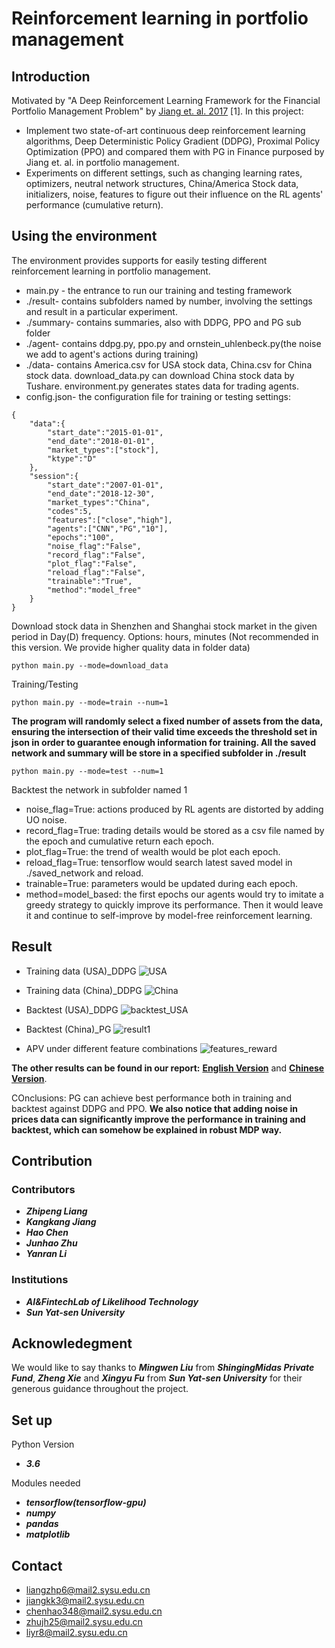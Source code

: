 # Reinforcement learning in portfolio management

## Introduction

Motivated by "A Deep Reinforcement Learning Framework for the Financial Portfolio Management Problem" by [Jiang et. al. 2017](https://arxiv.org/abs/1706.10059) [1]. In this project:
+ Implement two state-of-art continuous deep reinforcement learning algorithms, Deep Deterministic Policy Gradient (DDPG), Proximal Policy Optimization (PPO) and compared them with PG in Finance purposed by Jiang et. al. in portfolio management. 
+ Experiments on different settings, such as changing learning rates, optimizers, neutral network structures, China/America Stock data, initializers, noise, features to figure out their influence on the RL agents' performance (cumulative return).

## Using the environment

The environment provides supports for easily testing different reinforcement learning in portfolio management.
+ main.py -  the entrance to run our training and testing framework
+ ./result- contains subfolders named by number, involving the settings and result in a particular experiment.
+ ./summary- contains summaries, also with DDPG, PPO and PG sub folder
+ ./agent- contains ddpg.py, ppo.py and ornstein_uhlenbeck.py(the noise we add to agent's actions during training)
+ ./data- contains America.csv for USA stock data, China.csv for China stock data. download_data.py can download China stock data by Tushare. environment.py generates states data for trading agents.
+ config.json- the configuration file for training or testing settings:
```
{
	"data":{
		"start_date":"2015-01-01",
		"end_date":"2018-01-01",
		"market_types":["stock"],
		"ktype":"D"
	},
	"session":{
		"start_date":"2007-01-01",
		"end_date":"2018-12-30",
		"market_types":"China",
	    "codes":5,
		"features":["close","high"],
		"agents":["CNN","PG","10"],
		"epochs":"100",
		"noise_flag":"False",
		"record_flag":"False",
		"plot_flag":"False",
		"reload_flag":"False",
		"trainable":"True",
		"method":"model_free"
	}
}
```

Download stock data in Shenzhen and Shanghai stock market in the given period in Day(D) frequency. Options: hours, minutes (Not recommended in this version. We provide higher quality data in folder data)
```
python main.py --mode=download_data
```
Training/Testing
```
python main.py --mode=train --num=1
```
**The program will randomly select a fixed number of assets from the data, ensuring the intersection of their valid time exceeds the threshold set in json in order to guarantee enough information for training. All the saved network and summary will be store in a specified subfolder in ./result**

```
python main.py --mode=test --num=1
```
Backtest the network in subfolder named 1

+ noise_flag=True: actions produced by RL agents are distorted by adding UO noise.
+ record_flag=True: trading details would be stored as a csv file named by the epoch and cumulative return each epoch.
+ plot_flag=True: the trend of wealth would be plot each epoch.
+ reload_flag=True: tensorflow would search latest saved model in ./saved_network and reload.
+ trainable=True: parameters would be updated during each epoch.
+ method=model_based: the first epochs our agents would try to imitate a greedy strategy to quickly improve its performance. Then it would leave it and continue to self-improve by model-free reinforcement learning.

## Result
+ Training data (USA)_DDPG
  ![USA](image/USA.png)
+ Training data (China)_DDPG
  ![China](image/China.png)

+ Backtest (USA)_DDPG
  ![backtest_USA](image/backtest_USA.png)

+ Backtest (China)_PG
  ![result1](image/result1.png)

+ APV under different feature combinations
  ![features_reward](image/features_reward.png)

**The other results can be found in our report:** [**English Version**](https://arxiv.org/abs/1808.09940) and [**Chinese Version**](https://github.com/qq303067814/Reinforcement-learning-in-portfolio-management-/blob/master/report/%E6%B7%B1%E5%BA%A6%E5%BC%BA%E5%8C%96%E5%AD%A6%E4%B9%A0%E5%9C%A8%E8%B5%84%E4%BA%A7%E9%85%8D%E7%BD%AE%E4%B8%AD%E7%9A%84%E5%BA%94%E7%94%A8.pdf).

COnclusions: PG can achieve best performance both in training and backtest against DDPG and PPO. 
**We also notice that adding noise in prices data can significantly improve the performance in training and backtest, which can somehow be explained in robust MDP way.**




## Contribution

### Contributors

* ***Zhipeng Liang***
* ***Kangkang Jiang***
* ***Hao Chen***
* ***Junhao Zhu***
* ***Yanran Li***
### Institutions

+ ***AI&FintechLab of Likelihood Technology***
+ ***Sun Yat-sen University***

## Acknowledegment

We would like to say thanks to ***Mingwen Liu*** from ***ShingingMidas Private Fund***, ***Zheng Xie*** and ***Xingyu Fu*** from ***Sun Yat-sen University*** for their generous guidance throughout the project.

## Set up

Python Version

+ ***3.6***

Modules needed

+ ***tensorflow(tensorflow-gpu)***
+ ***numpy*** 
+ ***pandas*** 
+ ***matplotlib***

## Contact

+ liangzhp6@mail2.sysu.edu.cn
+ jiangkk3@mail2.sysu.edu.cn
+ chenhao348@mail2.sysu.edu.cn
+ zhujh25@mail2.sysu.edu.cn
+ liyr8@mail2.sysu.edu.cn
